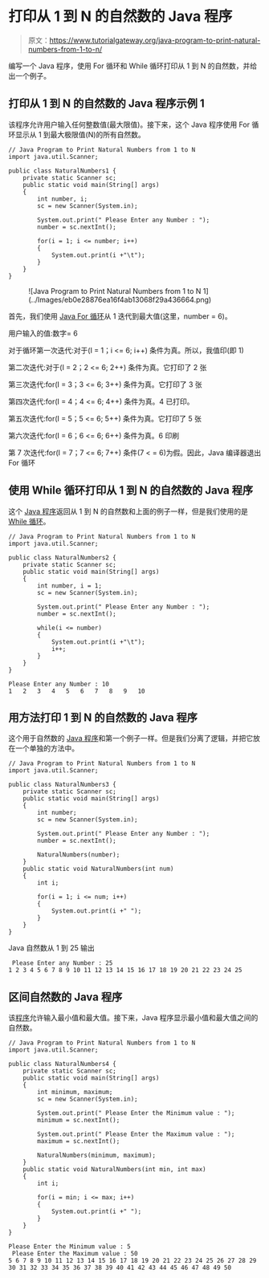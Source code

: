 # 打印从 1 到 N 的自然数的 Java 程序

> 原文：<https://www.tutorialgateway.org/java-program-to-print-natural-numbers-from-1-to-n/>

编写一个 Java 程序，使用 For 循环和 While 循环打印从 1 到 N 的自然数，并给出一个例子。

## 打印从 1 到 N 的自然数的 Java 程序示例 1

该程序允许用户输入任何整数值(最大限值)。接下来，这个 Java 程序使用 For 循环显示从 1 到最大极限值(N)的所有自然数。

```
// Java Program to Print Natural Numbers from 1 to N 
import java.util.Scanner;

public class NaturalNumbers1 {
	private static Scanner sc;
	public static void main(String[] args) 
	{
		int number, i;
		sc = new Scanner(System.in);

		System.out.print(" Please Enter any Number : ");
		number = sc.nextInt();	

		for(i = 1; i <= number; i++)
		{
			System.out.print(i +"\t"); 
		}	
	}
}
```

<figure class="wp-block-image">![Java Program to Print Natural Numbers from 1 to N 1](../Images/eb0e28876ea16f4ab13068f29a436664.png)</figure>

首先，我们使用 [Java For 循环](https://www.tutorialgateway.org/java-for-loop/)从 1 迭代到最大值(这里，number = 6)。

用户输入的值:数字= 6

对于循环第一次迭代:对于(I = 1；i <= 6; i++)
条件为真。所以，我值印(即 1)

第二次迭代:对于(I = 2；2 <= 6; 2++)
条件为真。它打印了 2 张

第三次迭代:for(I = 3；3 <= 6; 3++)
条件为真。它打印了 3 张

第四次迭代:for(I = 4；4 <= 6; 4++)
条件为真。4 已打印。

第五次迭代:for(I = 5；5 <= 6; 5++)
条件为真。它打印了 5 张

第六次迭代:for(I = 6；6 <= 6; 6++)
条件为真。6 印刷

第 7 次迭代:for(I = 7；7 <= 6; 7++)
条件(7 < = 6)为假。因此，Java 编译器退出 For 循环

## 使用 While 循环打印从 1 到 N 的自然数的 Java 程序

这个 [Java 程序](https://www.tutorialgateway.org/learn-java-programs/)返回从 1 到 N 的自然数和上面的例子一样，但是我们使用的是 [While 循环](https://www.tutorialgateway.org/java-while-loop/)。

```
// Java Program to Print Natural Numbers from 1 to N 
import java.util.Scanner;

public class NaturalNumbers2 {
	private static Scanner sc;
	public static void main(String[] args) 
	{
		int number, i = 1;
		sc = new Scanner(System.in);

		System.out.print(" Please Enter any Number : ");
		number = sc.nextInt();	

		while(i <= number)
		{
			System.out.print(i +"\t"); 
			i++;
		}	
	}
}
```

```
Please Enter any Number : 10
1	2	3	4	5	6	7	8	9	10 
```

## 用方法打印 1 到 N 的自然数的 Java 程序

这个用于自然数的 [Java 程序](https://www.tutorialgateway.org/learn-java-programs/)和第一个例子一样。但是我们分离了逻辑，并把它放在一个单独的方法中。

```
// Java Program to Print Natural Numbers from 1 to N 
import java.util.Scanner;

public class NaturalNumbers3 {
	private static Scanner sc;
	public static void main(String[] args) 
	{
		int number;
		sc = new Scanner(System.in);

		System.out.print(" Please Enter any Number : ");
		number = sc.nextInt();	

		NaturalNumbers(number);
	}
	public static void NaturalNumbers(int num)
	{
		int i;

		for(i = 1; i <= num; i++)
		{
			System.out.print(i +" "); 
		}	
	}
}
```

Java 自然数从 1 到 25 输出

```
 Please Enter any Number : 25
1 2 3 4 5 6 7 8 9 10 11 12 13 14 15 16 17 18 19 20 21 22 23 24 25 
```

## 区间自然数的 Java 程序

该[程序](https://www.tutorialgateway.org/learn-java-programs/)允许输入最小值和最大值。接下来，Java 程序显示最小值和最大值之间的自然数。

```
// Java Program to Print Natural Numbers from 1 to N 
import java.util.Scanner;

public class NaturalNumbers4 {
	private static Scanner sc;
	public static void main(String[] args) 
	{
		int minimum, maximum;
		sc = new Scanner(System.in);

		System.out.print(" Please Enter the Minimum value : ");
		minimum = sc.nextInt();			

		System.out.print(" Please Enter the Maximum value : ");
		maximum = sc.nextInt();	

		NaturalNumbers(minimum, maximum);
	}
	public static void NaturalNumbers(int min, int max)
	{
		int i;

		for(i = min; i <= max; i++)
		{
			System.out.print(i +" "); 
		}	
	}
}
```

```
Please Enter the Minimum value : 5
 Please Enter the Maximum value : 50
5 6 7 8 9 10 11 12 13 14 15 16 17 18 19 20 21 22 23 24 25 26 27 28 29 30 31 32 33 34 35 36 37 38 39 40 41 42 43 44 45 46 47 48 49 50 
```